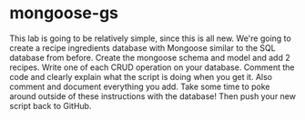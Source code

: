 # mongoose-gs
 
This lab is going to be relatively simple, since this is all new. We're going to create a recipe ingredients database with Mongoose similar to the SQL database from before.
Create the mongoose schema and model and add 2 recipes.
Write one of each CRUD operation on your database.
Comment the code and clearly explain what the script is doing when you get it. Also comment and document everything you add.
Take some time to poke around outside of these instructions with the database!
Then push your new script back to GitHub.